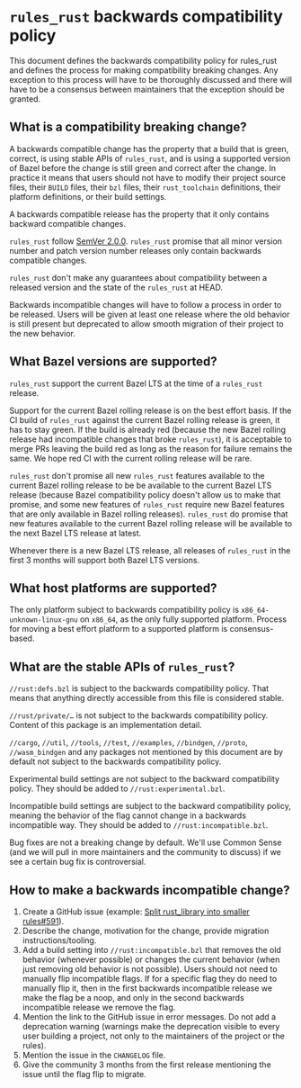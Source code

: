 # `rules_rust` backwards compatibility policy

This document defines the backwards compatibility policy for rules_rust and
defines the process for making compatibility breaking changes. Any exception to
this process will have to be thoroughly discussed and there will have to be a
consensus between maintainers that the exception should be granted.

## What is a compatibility breaking change?

A backwards compatible change has the property that a build that is green,
correct, is using stable APIs of `rules_rust`, and is using a supported version
of Bazel before the change is still green and correct after the change. In
practice it means that users should not have to modify their project source
files, their `BUILD` files, their `bzl` files, their `rust_toolchain`
definitions, their platform definitions, or their build settings.

A backwards compatible release has the property that it only contains backward
compatible changes.

`rules_rust` follow [SemVer 2.0.0](https://semver.org/). `rules_rust` promise
that all minor version number and patch version number releases only contain
backwards compatible changes.

`rules_rust` don't make any guarantees about compatibility between a released
version and the state of the `rules_rust` at HEAD.

Backwards incompatible changes will have to follow a process in order to be
released. Users will be given at least one release where the old behavior is
still present but deprecated to allow smooth migration of their project to the
new behavior.

## What Bazel versions are supported?

`rules_rust` support the current Bazel LTS at the time of a `rules_rust`
release.

Support for the current Bazel rolling release is on the best effort basis. If
the CI build of `rules_rust` against the current Bazel rolling release is green,
it has to stay green. If the build is already red (because the new Bazel rolling
release had incompatible changes that broke `rules_rust`), it is acceptable to
merge PRs leaving the build red as long as the reason for failure remains the
same. We hope red CI with the current rolling release will be rare.

`rules_rust` don't promise all new `rules_rust` features available to the
current Bazel rolling release to be be available to the current Bazel LTS
release (because Bazel compatibility policy doesn't allow us to make that
promise, and some new features of `rules_rust` require new Bazel features that
are only available in Bazel rolling releases). `rules_rust` do promise that new
features available to the current Bazel rolling release will be available to the
next Bazel LTS release at latest.

Whenever there is a new Bazel LTS release, all releases of `rules_rust` in the
first 3 months will support both Bazel LTS versions.

## What host platforms are supported?

The only platform subject to backwards compatibility policy is `x86_64-unknown-linux-gnu` on
`x86_64`, as the only fully supported platform. Process for moving a best effort
platform to a supported platform is consensus-based.

## What are the stable APIs of `rules_rust`?

`//rust:defs.bzl` is subject to the backwards compatibility policy. That means
that anything directly accessible from this file is considered stable.

`//rust/private/…` is not subject to the backwards compatibility policy. Content
of this package is an implementation detail.

`//cargo`, `//util`, `//tools`, `//test`, `//examples`, `//bindgen`, `//proto`, `//wasm_bindgen`
and any packages not mentioned by this document are by default not subject to
the backwards compatibility policy.

Experimental build settings are not subject to the backward compatibility
policy. They should be added to `//rust:experimental.bzl`.

Incompatible build settings are subject to the backward compatibility policy,
meaning the behavior of the flag cannot change in a backwards incompatible way.
They should be added to `//rust:incompatible.bzl`.

Bug fixes are not a breaking change by default. We'll use Common Sense (and we
will pull in more maintainers and the community to discuss) if we see a certain
bug fix is controversial.

## How to make a backwards incompatible change?

1. Create a GitHub issue (example:
[Split rust_library into smaller rules#591](https://github.com/bazelbuild/rules_rust/issues/591)).
2. Describe the change, motivation for the change, provide migration
instructions/tooling.
3. Add a build setting into `//rust:incompatible.bzl` that removes the old
behavior (whenever possible) or changes the current behavior (when just
removing old behavior is not possible). Users should not need to manually
flip incompatible flags. If for a specific flag they do need to manually flip
it, then in the first backwards incompatible release we make the flag be a
noop, and only in the second backwards incompatible release we remove the
flag.
4. Mention the link to the GitHub issue in error messages. Do not add a
deprecation warning (warnings make the deprecation visible to every user
building a project, not only to the maintainers of the project or the rules).
5. Mention the issue in the `CHANGELOG` file.
6. Give the community 3 months from the first release mentioning the issue until
the flag flip to migrate.

